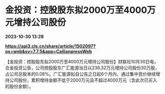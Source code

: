 # 金投资：控股股东拟2000万至4000万元增持公司股份

**2023-10-30 13:28**

**https://api3.cls.cn/share/article/1502097?os=web&sv=7.7.5&app=CailianpressWeb**

【金投资：控股股东拟2000万至4000万元增持公司股份】财联社10月30日电，合金投资公告，公司控股股东广汇能源当日以236.32万元增持公司股份30万股，占公司总股本的0.08%。广汇能源拟自公告之日起6个月内，通过集中竞价继续增持公司股份，累积增持金额不低于2000万元且不超过4000万元（含此次已买入的股份金额）。